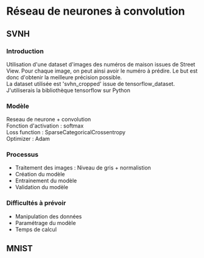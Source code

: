 # Réseau de neurones à convolution

## SVNH

### Introduction
Utilisation d'une dataset d'images des numéros de maison issues de Street View.
Pour chaque image, on peut ainsi avoir le numéro à prédire. Le but est donc d'obtenir la meilleure précision possible.  
La dataset utilisée est 'svhn_cropped' issue de tensorflow_dataset.
J'utiliserais la bibliothèque tensorflow sur Python

### Modèle  
Reseau de neurone + convolution  
Fonction d'activation : softmax  
Loss function : SparseCategoricalCrossentropy  
Optimizer : Adam

### Processus 
* Traitement des images : Niveau de gris + normalistion
* Création du modèle
* Entrainement du modèle 
* Validation du modèle

### Difficultés à prévoir
* Manipulation des données
* Paramétrage du modèle 
* Temps de calcul


## MNIST
